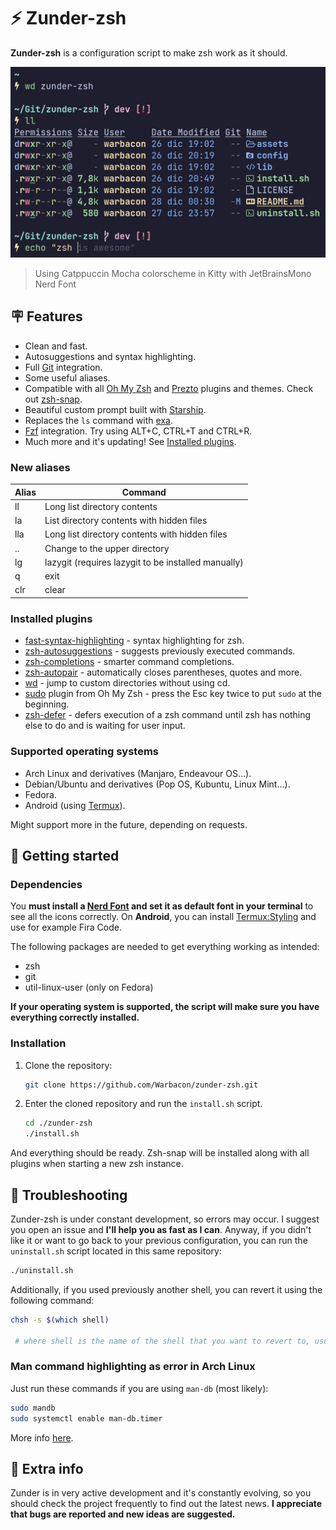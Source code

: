 # ⚡ Zunder-zsh

**Zunder-zsh** is a configuration script to make zsh work as it should. 

![example](./assets/preview.webp)

> Using Catppuccin Mocha colorscheme in Kitty with JetBrainsMono Nerd Font

## 🪧 Features
- Clean and fast.
- Autosuggestions and syntax highlighting. 
- Full [Git](https://git-scm.com/) integration.
- Some useful aliases.
- Compatible with all [Oh My Zsh](https://github.com/ohmyzsh/ohmyzsh) and [Prezto](https://github.com/sorin-ionescu/prezto)
plugins and themes. Check out [zsh-snap](https://github.com/marlonrichert/zsh-snap).
- Beautiful custom prompt built with [Starship](https://starship.rs/).
- Replaces the `ls` command with [exa](https://github.com/ogham/exa).
- [Fzf](https://github.com/junegunn/fzf) integration. Try using ALT+C, CTRL+T and CTRL+R.
- Much more and it's updating! See [Installed plugins](https://github.com/Warbacon/zunder-zsh#installed-plugins).

### New aliases
| Alias | Command                                              |
| ----- | ---------------------------------------------------- |
| ll    | Long list directory contents                         |
| la    | List directory contents with hidden files            |
| lla   | Long list directory contents with hidden files       |
| ..    | Change to the upper directory                        |
| lg    | lazygit (requires lazygit to be installed manually)  |
| q     | exit                                                 |
| clr   | clear                                                |


### Installed plugins
- [fast-syntax-highlighting](https://github.com/zdharma-continuum/fast-syntax-highlighting) - syntax
highlighting for zsh.
- [zsh-autosuggestions](https://github.com/zsh-users/zsh-autosuggestions) - suggests previously
executed commands.
- [zsh-completions](https://github.com/zsh-users/zsh-completions) - smarter command completions.
- [zsh-autopair](https://github.com/hlissner/zsh-autopair) - automatically closes parentheses,
quotes and more.
- [wd](https://github.com/mfaerevaag/wd) - jump to custom directories without using cd.
- [sudo](https://github.com/ohmyzsh/ohmyzsh/tree/master/plugins/sudo) plugin from Oh My Zsh -
press the Esc key twice to put `sudo` at the beginning.
- [zsh-defer](https://github.com/romkatv/zsh-defer) - defers execution of a zsh command until 
zsh has nothing else to do and is waiting for user input. 

### Supported operating systems
- Arch Linux and derivatives (Manjaro, Endeavour OS...).
- Debian/Ubuntu and derivatives (Pop OS, Kubuntu, Linux Mint...).
- Fedora.
- Android (using [Termux](https://termux.com/)).

Might support more in the future, depending on requests.

## 🚀 Getting started
### Dependencies
You **must install a [Nerd Font](https://www.nerdfonts.com/font-downloads) and set it as default font in your terminal** to see all the icons correctly. 
On **Android**, you can install [Termux:Styling](https://f-droid.org/es/packages/com.termux.styling) and use for example Fira Code.

The following packages are needed to get everything working as intended:
- zsh
- git
- util-linux-user (only on Fedora)

**If your operating system is supported, the script will make sure you have everything correctly installed.**

### Installation
1. Clone the repository:
   
   ```sh
   git clone https://github.com/Warbacon/zunder-zsh.git
   ```

2. Enter the cloned repository and run the `install.sh` script.
   
   ```sh
   cd ./zunder-zsh
   ./install.sh
   ```

And everything should be ready. 
Zsh-snap will be installed along with all plugins when starting a new zsh instance. 

## 🔧 Troubleshooting
Zunder-zsh is under constant development, so errors may occur. I suggest you open an issue and **I'll help you as fast as I can**. 
Anyway, if you didn't like it or want to go back to your previous configuration, you can run the ``uninstall.sh`` script located in this same repository:

```bash
./uninstall.sh
```

Additionally, if you used previously another shell, you can revert it using the following command:

```bash
chsh -s $(which shell)

 # where shell is the name of the shell that you want to revert to, usually bash.
```

### Man command highlighting as error in Arch Linux
Just run these commands if you are using `man-db` (most likely):

```bash
sudo mandb
sudo systemctl enable man-db.timer
```

More info [here](https://github.com/zdharma-continuum/fast-syntax-highlighting/issues/35#issuecomment-1315195049).

## 📃 Extra info
Zunder is in very active development and it's constantly evolving,
so you should check the project frequently to find out the latest news.
**I appreciate that bugs are reported and new ideas are suggested.** 
